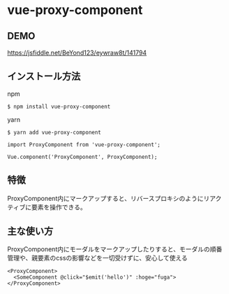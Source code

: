 # vue-proxy-component
## DEMO
https://jsfiddle.net/BeYond123/eywraw8t/141794

## インストール方法
npm

```
$ npm install vue-proxy-component
```

yarn

```
$ yarn add vue-proxy-component
```

```
import ProxyComponent from 'vue-proxy-component';

Vue.component('ProxyComponent', ProxyComponent);
```

## 特徴
ProxyComponent内にマークアップすると、リバースプロキシのようにリアクティブに要素を操作できる。

## 主な使い方
ProxyComponent内にモーダルをマークアップしたりすると、モーダルの順番管理や、親要素のcssの影響などを一切受けずに、安心して使える

```
<ProxyComponent>
  <SomeComponent @click="$emit('hello')" :hoge="fuga">
</ProxyComponent>
```
